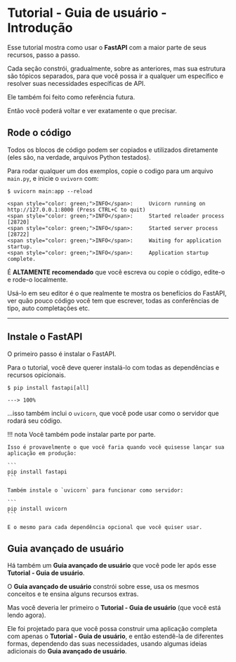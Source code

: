 # Tutorial - Guia de usuário - Introdução

Esse tutorial mostra como usar o **FastAPI** com a maior parte de seus recursos, passo a passo.

Cada seção constrói, gradualmente, sobre as anteriores, mas sua estrutura são tópicos separados, para que você possa ir a qualquer um específico e resolver suas necessidades específicas de API.

Ele também foi feito como referência futura.

Então você poderá voltar e ver exatamente o que precisar.

## Rode o código

Todos os blocos de código podem ser copiados e utilizados diretamente (eles são, na verdade, arquivos Python testados).

Para rodar qualquer um dos exemplos, copie o codigo para um arquivo `main.py`, e inicie o `uvivorn` com:

<div class="termy">

```console
$ uvicorn main:app --reload

<span style="color: green;">INFO</span>:     Uvicorn running on http://127.0.0.1:8000 (Press CTRL+C to quit)
<span style="color: green;">INFO</span>:     Started reloader process [28720]
<span style="color: green;">INFO</span>:     Started server process [28722]
<span style="color: green;">INFO</span>:     Waiting for application startup.
<span style="color: green;">INFO</span>:     Application startup complete.
```

</div>

É **ALTAMENTE recomendado** que você escreva ou copie o código, edite-o e rode-o localmente.

Usá-lo em seu editor é o que realmente te mostra os benefícios do FastAPI, ver quão pouco código você tem que escrever, todas as conferências de tipo, auto completações etc.

---

## Instale o FastAPI

O primeiro passo é instalar o FastAPI.

Para o tutorial, você deve querer instalá-lo com todas as dependências e recursos opicionais.

<div class="termy">

```console
$ pip install fastapi[all]

---> 100%
```

</div>

...isso também inclui o `uvicorn`, que você pode usar como o servidor que rodará seu código.

!!! nota
    Você também pode instalar parte por parte.

    Isso é provavelmente o que você faria quando você quisesse lançar sua aplicação em produção:

    ```
    pip install fastapi
    ```

    Também instale o `uvicorn` para funcionar como servidor:

    ```
    pip install uvicorn
    ```

    E o mesmo para cada dependência opcional que você quiser usar.

## Guia avançado de usuário

Há também um **Guia avançado de usuário** que você pode ler após esse **Tutorial - Guia de usuário**.

O **Guia avançado de usuário** constrói sobre esse, usa os mesmos conceitos e te ensina alguns recursos extras.

Mas você deveria ler primeiro o **Tutorial - Guia de usuário** (que você está lendo agora).

Ele foi projetado para que você possa construir uma aplicação completa com apenas o **Tutorial - Guia de usuário**, e então estendê-la de diferentes formas, dependendo das suas necessidades, usando algumas ideias adicionais do **Guia avançado de usuário**.
